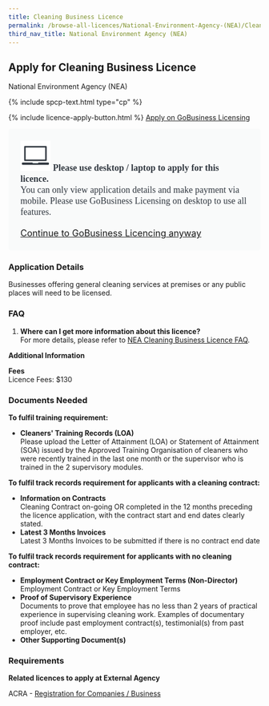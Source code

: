 ```yaml
---
title: Cleaning Business Licence
permalink: /browse-all-licences/National-Environment-Agency-(NEA)/Cleaning-Business-Licence
third_nav_title: National Environment Agency (NEA)
---
```


## Apply for Cleaning Business Licence

National Environment Agency (NEA)

{% include spcp-text.html type="cp" %}

{% include licence-apply-button.html %}
<a class="btn" id = "desktopNotice" href="https://licence1.business.gov.sg/feportal/web/frontier/eAdvisor?redirection=true&selectedLicenceIds=192" target="_blank" rel="noopener">Apply on GoBusiness Licensing</a>
<div id = "mobileNotice" style="background: #F9FAFA; border-radius: 5px; width: auto; height: auto; padding: 24px 24px; font-size: 18px; color: #313840;">
<img src="/images/laptop.svg" alt="" style="height: 60px; width: 60px; margin-left: 0px;">
<span style="font-weight: bold; font-family: hknova-bold; font-size: 18px; ">Please use desktop / laptop to apply for this licence.</span><br>
<span style="font-family: hknova-regular;">You can only view application details and make payment via mobile. Please use GoBusiness Licensing on desktop to use all features.</span><br><br>
<a id="mobileNotice" href="https://licence1.business.gov.sg/feportal/web/frontier/eAdvisor?redirection=true&selectedLicenceIds=192" target="_blank" rel="noopener">Continue to GoBusiness Licencing anyway</a>
</div>

<H3>Application Details</H3>

<p>Businesses offering general cleaning services at premises or any public places will need to be licensed.</p>
<h3>FAQ</h3>
<ol>
<li><strong>Where can I get more information about this licence?</strong><br />For more details, please refer to <a href="https://www.nea.gov.sg/our-services/public-cleanliness/cleaning-industry/cleaning-business-licence/cleaning-business-licence-faq" target="_blank" rel="noopener">NEA Cleaning Business Licence FAQ</a>.</li>
</ol>

<strong>Additional Information</strong>

<p><strong>Fees</strong><br />Licence Fees: $130</p>

<H3>Documents Needed</H3>

<p><strong>To fulfil training requirement:</strong></p>
<ul>
<li><strong>Cleaners' Training Records (LOA)<br></strong>Please upload the Letter of Attainment (LOA) or Statement of Attainment (SOA) issued by the Approved Training Organisation of cleaners who were recently trained in the last one month or the supervisor who is trained in the 2 supervisory modules.</li>
</ul>
<p><strong>To fulfil track records requirement for applicants with a cleaning contract:</strong></p>
<ul>
<li><strong>Information on Contracts<br></strong>Cleaning Contract on-going OR completed in the 12 months preceding the licence application, with the contract start and end dates clearly stated.</li>
<li><strong>Latest 3 Months Invoices<br></strong>Latest 3 Months Invoices to be submitted if there is no contract end date</li>
</ul>
<p><strong>To fulfil track records requirement for applicants with no cleaning contract:</strong></p>
<ul>
<li><strong>Employment Contract or Key Employment Terms (Non-Director)<br></strong>Employment Contract or Key Employment Terms</li>
<li><strong>Proof of Supervisory Experience<br></strong>Documents to prove that employee has no less than 2 years of practical experience in supervising cleaning work. Examples of documentary proof include past employment contract(s), testimonial(s) from past employer, etc.</li>
<li><strong>Other Supporting Document(s)</strong></li>
</ul>

<H3>Requirements</H3>

<p><strong>Related licences to apply at External Agency</strong></p>
<p>ACRA - <a href="https://www.acra.gov.sg/Home/" target="_blank" rel="noopener">Registration for Companies / Business</a></p>

